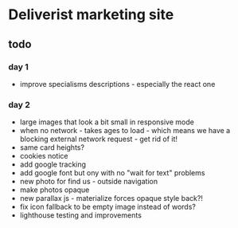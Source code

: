 # Deliverist marketing site

## todo

### day 1

 * improve specialisms descriptions - especially the react one

### day 2

 * large images that look a bit small in responsive mode
 * when no network - takes ages to load - which means we have a blocking external network request - get rid of it!
 * same card heights?
 * cookies notice
 * add google tracking
 * add google font but ony with no "wait for text" problems
 * new photo for find us - outside navigation
 * make photos opaque
 * new parallax js - materialize forces opaque style back?!
 * fix icon fallback to be empty image instead of words?
 * lighthouse testing and improvements

